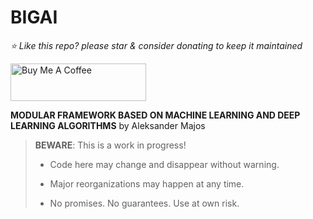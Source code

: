# BIGAI

*⭐️ Like this repo? please star & consider donating to keep it maintained*

<a href="https://www.buymeacoffee.com/aleksanderu" target="_blank"><img src="https://cdn.buymeacoffee.com/buttons/v2/default-yellow.png" alt="Buy Me A Coffee" style="height: 60px !important;width: 217px !important;" ></a>




**MODULAR FRAMEWORK BASED ON MACHINE LEARNING AND DEEP LEARNING ALGORITHMS** by Aleksander Majos

> **BEWARE**: This is a work in progress!
>
> * Code here may change and disappear without warning.
>
> * Major reorganizations may happen at any time.
>
> * No promises. No guarantees. Use at own risk.


